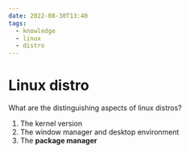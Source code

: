 ```yaml
---
date: 2022-08-30T13:40
tags:
  - knowledge
  - linux
  - distro
---
```


# Linux distro

What are the distinguishing aspects of linux distros?

1. The kernel version
1. The window manager and desktop environment
1. The **package manager**

